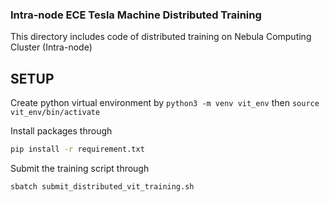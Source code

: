 ### Intra-node ECE Tesla Machine Distributed Training

This directory includes code of distributed training on Nebula Computing Cluster (Intra-node)

## SETUP

Create python virtual environment by `python3 -m venv vit_env` then `source vit_env/bin/activate`

Install packages through

```sh
pip install -r requirement.txt
```

Submit the training script through

```sh
sbatch submit_distributed_vit_training.sh
```
